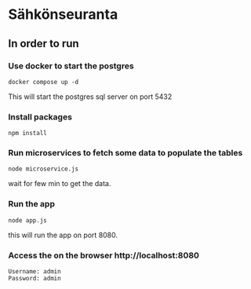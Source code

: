 # Sähkönseuranta
 
## In order to run
###  Use docker to start the postgres
 
    docker compose up -d

This will start the postgres sql server on port 5432

### Install packages

    npm install

### Run microservices to fetch some data to populate the tables

    node microservice.js

wait for few min to get the data.

### Run the app

    node app.js

this will run the app on port 8080.

### Access the on the browser http://localhost:8080

    Username: admin
    Password: admin
